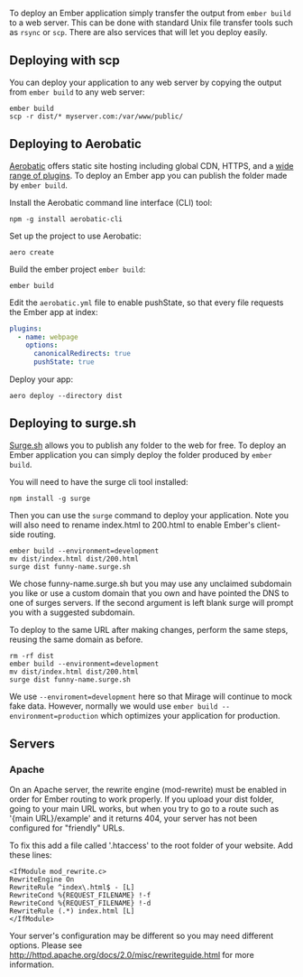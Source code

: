 To deploy an Ember application simply transfer the output from `ember build` to a web server.
This can be done with standard Unix file transfer tools such as `rsync` or `scp`.
There are also services that will let you deploy easily.

## Deploying with scp

You can deploy your application to any web server by copying the output from `ember build` to any web server:

```shell
ember build
scp -r dist/* myserver.com:/var/www/public/
```

## Deploying to Aerobatic

[Aerobatic](https://www.aerobatic.com) offers static site hosting including global CDN, HTTPS, and a [wide range of plugins](https://www.aerobatic.com/docs/plugins/). To deploy an Ember app you can publish the folder made by `ember build`.

Install the Aerobatic command line interface (CLI) tool:

```shell
npm -g install aerobatic-cli
```
Set up the project to use Aerobatic:
```shell
aero create
```

Build the ember project `ember build`:

```shell
ember build
```

Edit the `aerobatic.yml` file to enable pushState, so that every file requests the Ember app at index:
```yaml
plugins:
  - name: webpage
    options:
      canonicalRedirects: true
      pushState: true
```
Deploy your app:
```shell
aero deploy --directory dist
```

## Deploying to surge.sh

[Surge.sh](http://surge.sh/) allows you to publish any folder to the web for free.
To deploy an Ember application you can simply deploy the folder produced by `ember build`.

You will need to have the surge cli tool installed:

```shell
npm install -g surge
```

Then you can use the `surge` command to deploy your application.
Note you will also need to rename index.html to 200.html to enable Ember's client-side routing.

```shell
ember build --environment=development
mv dist/index.html dist/200.html
surge dist funny-name.surge.sh
```

We chose funny-name.surge.sh but you may use any unclaimed subdomain you like or
use a custom domain that you own and have pointed the DNS to one of surges servers.
If the second argument is left blank surge will prompt you with a suggested subdomain.

To deploy to the same URL after making changes, perform the same steps, reusing
the same domain as before.

```shell
rm -rf dist
ember build --environment=development
mv dist/index.html dist/200.html
surge dist funny-name.surge.sh
```

We use `--enviroment=development` here so that Mirage will continue to mock fake data.
However, normally we would use `ember build --environment=production` which optimizes your application for production.

## Servers

### Apache

On an Apache server, the rewrite engine (mod-rewrite) must be enabled in order for Ember routing to work properly.
If you upload your dist folder, going to your main URL works,
but when you try to go to a route such as '{main URL}/example' and it returns 404,
your server has not been configured for "friendly" URLs.

To fix this add a file called '.htaccess' to the root folder of your website.
Add these lines:

```text
<IfModule mod_rewrite.c>
RewriteEngine On
RewriteRule ^index\.html$ - [L]
RewriteCond %{REQUEST_FILENAME} !-f
RewriteCond %{REQUEST_FILENAME} !-d
RewriteRule (.*) index.html [L]
</IfModule>
```

Your server's configuration may be different so you may need different options.
Please see http://httpd.apache.org/docs/2.0/misc/rewriteguide.html for more information.
